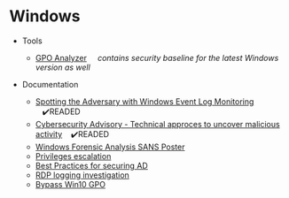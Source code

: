 # Windows
* Tools
  * [GPO Analyzer](https://techcommunity.microsoft.com/t5/microsoft-security-baselines/new-tool-policy-analyzer/ba-p/701049) &nbsp;&nbsp;&nbsp; *contains security baseline for the latest Windows version as well*  

* Documentation
  * [Spotting the Adversary with Windows Event Log Monitoring](https://github.com/B0redNab/Interesting-InfoSec-stuff/blob/master/docs/systems/Windows/Spotting-the-Adversary-with-Windows-Event-Log-Monitoring.pdf) &nbsp;&nbsp;&nbsp;:heavy_check_mark:READED
  * [ Cybersecurity Advisory - Technical approces to uncover malicious activity](https://github.com/B0redNab/Interesting-InfoSec-stuff/blob/master/docs/systems/Windows/AA20-245A-Joint_CSA-Technical_Approaches_to_Uncovering_Malicious_Activity_508.pdf) &nbsp;&nbsp;&nbsp;:heavy_check_mark:READED
  * [Windows Forensic Analysis SANS Poster](https://www.sans.org/security-resources/posters/windows-forensic-analysis/170/download)
  * [Privileges escalation](https://www.fuzzysecurity.com/tutorials/16.html)
  * [Best Practices for securing AD](https://docs.microsoft.com/en-us/windows-server/identity/ad-ds/plan/security-best-practices/best-practices-for-securing-active-directory)
  * [RDP logging investigation](https://ponderthebits.com/2018/02/windows-rdp-related-event-logs-identification-tracking-and-investigation/)
  * [Bypass Win10 GPO](https://medium.com/tenable-techblog/bypass-windows-10-user-group-policy-and-more-with-this-one-weird-trick-552d4bc5cc1b)

